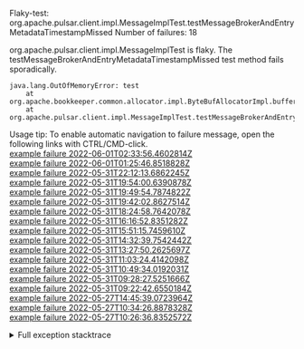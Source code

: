         
Flaky-test: org.apache.pulsar.client.impl.MessageImplTest.testMessageBrokerAndEntryMetadataTimestampMissed
Number of failures: 18

org.apache.pulsar.client.impl.MessageImplTest is flaky. The testMessageBrokerAndEntryMetadataTimestampMissed test method fails sporadically.

```
java.lang.OutOfMemoryError: test
	at org.apache.bookkeeper.common.allocator.impl.ByteBufAllocatorImpl.buffer(ByteBufAllocatorImpl.java:134)
	at org.apache.pulsar.client.impl.MessageImplTest.testMessageBrokerAndEntryMetadataTimestampMissed(MessageImplTest.java:433)
```

Usage tip: To enable automatic navigation to failure message, open the following links with CTRL/CMD-click.  
[example failure 2022-06-01T02:33:56.4602814Z](https://github.com/apache/pulsar/runs/6681847445?check_suite_focus=true#step:10:6431)  
[example failure 2022-06-01T01:25:46.8518828Z](https://github.com/apache/pulsar/runs/6681292149?check_suite_focus=true#step:9:3381)  
[example failure 2022-05-31T22:12:13.6862245Z](https://github.com/apache/pulsar/runs/6679252126?check_suite_focus=true#step:10:6593)  
[example failure 2022-05-31T19:54:00.6390878Z](https://github.com/apache/pulsar/runs/6677404841?check_suite_focus=true#step:10:10155)  
[example failure 2022-05-31T19:49:54.7874822Z](https://github.com/apache/pulsar/runs/6677421056?check_suite_focus=true#step:10:6417)  
[example failure 2022-05-31T19:42:02.8627514Z](https://github.com/apache/pulsar/runs/6677404841?check_suite_focus=true#step:10:3356)  
[example failure 2022-05-31T18:24:58.7642078Z](https://github.com/apache/pulsar/runs/6676191161?check_suite_focus=true#step:9:3375)  
[example failure 2022-05-31T16:16:52.8351282Z](https://github.com/apache/pulsar/runs/6673922451?check_suite_focus=true#step:10:6408)  
[example failure 2022-05-31T15:51:15.7459610Z](https://github.com/apache/pulsar/runs/6673827333?check_suite_focus=true#step:9:7053)  
[example failure 2022-05-31T14:32:39.7542442Z](https://github.com/apache/pulsar/runs/6672385265?check_suite_focus=true#step:10:8626)  
[example failure 2022-05-31T13:27:50.2625697Z](https://github.com/apache/pulsar/runs/6671361200?check_suite_focus=true#step:10:3352)  
[example failure 2022-05-31T11:03:24.4142098Z](https://github.com/apache/pulsar/runs/6668928598?check_suite_focus=true#step:10:3360)  
[example failure 2022-05-31T10:49:34.0192031Z](https://github.com/apache/pulsar/runs/6668332616?check_suite_focus=true#step:10:9497)  
[example failure 2022-05-31T09:28:27.5251666Z](https://github.com/apache/pulsar/runs/6667570973?check_suite_focus=true#step:9:6836)  
[example failure 2022-05-31T09:22:42.6550184Z](https://github.com/apache/pulsar/runs/6667570973?check_suite_focus=true#step:9:3379)  
[example failure 2022-05-27T14:45:39.0723964Z](https://github.com/apache/pulsar/runs/6627109437?check_suite_focus=true#step:9:6542)  
[example failure 2022-05-27T10:34:26.8878328Z](https://github.com/apache/pulsar/runs/6623863985?check_suite_focus=true#step:10:6415)  
[example failure 2022-05-27T10:26:36.8352572Z](https://github.com/apache/pulsar/runs/6623845123?check_suite_focus=true#step:9:3377)  


<details>
<summary>Full exception stacktrace</summary>
<code><pre>
java.lang.OutOfMemoryError: test
	at org.apache.bookkeeper.common.allocator.impl.ByteBufAllocatorImpl.buffer(ByteBufAllocatorImpl.java:134)
	at org.apache.pulsar.client.impl.MessageImplTest.testMessageBrokerAndEntryMetadataTimestampMissed(MessageImplTest.java:433)
	at java.base/jdk.internal.reflect.NativeMethodAccessorImpl.invoke0(Native Method)
	at java.base/jdk.internal.reflect.NativeMethodAccessorImpl.invoke(NativeMethodAccessorImpl.java:77)
	at java.base/jdk.internal.reflect.DelegatingMethodAccessorImpl.invoke(DelegatingMethodAccessorImpl.java:43)
	at java.base/java.lang.reflect.Method.invoke(Method.java:568)
	at org.testng.internal.MethodInvocationHelper.invokeMethod(MethodInvocationHelper.java:132)
	at org.testng.internal.InvokeMethodRunnable.runOne(InvokeMethodRunnable.java:45)
	at org.testng.internal.InvokeMethodRunnable.call(InvokeMethodRunnable.java:73)
	at org.testng.internal.InvokeMethodRunnable.call(InvokeMethodRunnable.java:11)
	at java.base/java.util.concurrent.FutureTask.run(FutureTask.java:264)
	at java.base/java.util.concurrent.ThreadPoolExecutor.runWorker(ThreadPoolExecutor.java:1136)
	at java.base/java.util.concurrent.ThreadPoolExecutor$Worker.run(ThreadPoolExecutor.java:635)
	at java.base/java.lang.Thread.run(Thread.java:833)

</pre></code>
</details>

